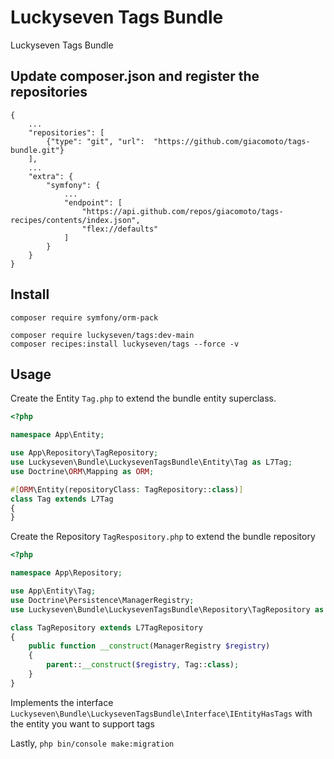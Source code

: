 # Luckyseven Tags Bundle
Luckyseven Tags Bundle

## Update composer.json and register the repositories
```
{
    ...
    "repositories": [
        {"type": "git", "url":  "https://github.com/giacomoto/tags-bundle.git"}
    ],
    ...
    "extra": {
        "symfony": {
            ...
            "endpoint": [
                "https://api.github.com/repos/giacomoto/tags-recipes/contents/index.json",
                "flex://defaults"
            ]
        }
    }
}
```

## Install
```
composer require symfony/orm-pack

composer require luckyseven/tags:dev-main
composer recipes:install luckyseven/tags --force -v
```

## Usage
Create the Entity `Tag.php` to extend the bundle entity superclass.
```php
<?php

namespace App\Entity;

use App\Repository\TagRepository;
use Luckyseven\Bundle\LuckysevenTagsBundle\Entity\Tag as L7Tag;
use Doctrine\ORM\Mapping as ORM;

#[ORM\Entity(repositoryClass: TagRepository::class)]
class Tag extends L7Tag
{
}

```
Create the Repository `TagRespository.php` to extend the bundle repository
```php
<?php

namespace App\Repository;

use App\Entity\Tag;
use Doctrine\Persistence\ManagerRegistry;
use Luckyseven\Bundle\LuckysevenTagsBundle\Repository\TagRepository as L7TagRepository;

class TagRepository extends L7TagRepository
{
    public function __construct(ManagerRegistry $registry)
    {
        parent::__construct($registry, Tag::class);
    }
}
```
Implements the interface `Luckyseven\Bundle\LuckysevenTagsBundle\Interface\IEntityHasTags` with the entity you want to support tags

Lastly, `php bin/console make:migration`
